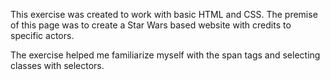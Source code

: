 This exercise was created to work with basic HTML and CSS. The premise of this page was to create a Star Wars based website with credits to specific actors. 

The exercise helped me familiarize myself with the span tags and selecting classes with selectors.

